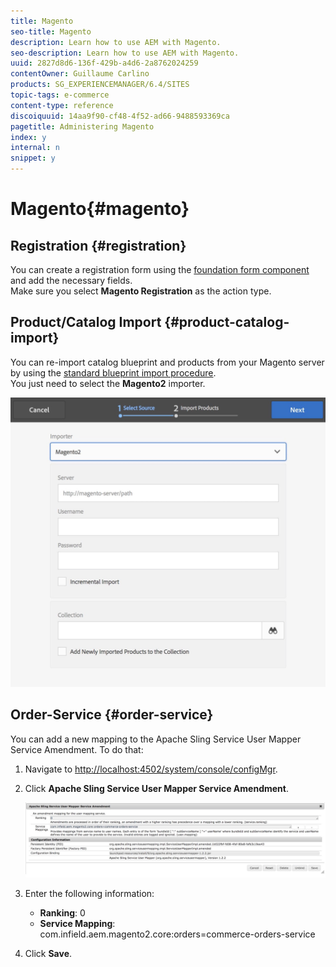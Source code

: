 ```yaml
---
title: Magento
seo-title: Magento
description: Learn how to use AEM with Magento.
seo-description: Learn how to use AEM with Magento.
uuid: 2827d8d6-136f-429b-a4d6-2a8762024259
contentOwner: Guillaume Carlino
products: SG_EXPERIENCEMANAGER/6.4/SITES
topic-tags: e-commerce
content-type: reference
discoiquuid: 14aa9f90-cf48-4f52-ad66-9488593369ca
pagetitle: Administering Magento
index: y
internal: n
snippet: y
---
```


# Magento{#magento}

## Registration {#registration}

You can create a registration form using the [foundation form component](../../../sites/authoring/using/default-components-foundation.md#form) and add the necessary fields.  
Make sure you select **Magento Registration** as the action type. [](../../../sites/authoring/using/default-components-foundation.md#form)

## Product/Catalog Import {#product-catalog-import}

You can re-import catalog blueprint and products from your Magento server by using the [standard blueprint import procedure](../../../sites/administering/using/generic.md#importingproducts).  
You just need to select the **Magento2** importer.

![](assets/chlimage_1-43.jpeg) 

## Order-Service {#order-service}

You can add a new mapping to the Apache Sling Service User Mapper Service Amendment. To do that:

1. Navigate to [http://localhost:4502/system/console/configMgr](http://localhost:4502/system/console/configMgr).
1. Click **Apache Sling Service User Mapper Service Amendment**.

   ![](assets/chlimage_1-44.jpeg)

1. Enter the following information:

    * **Ranking**: 0
    * **Service Mapping**: com.infield.aem.magento2.core:orders=commerce-orders-service

1. Click **Save**.

